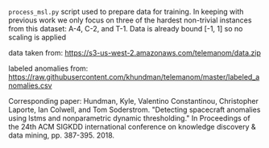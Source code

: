 `process_msl.py` script used to prepare data for training. In keeping with previous work we only focus on three of the hardest non-trivial instances from this dataset: A-4, C-2, and T-1. Data is already bound [-1, 1] so no scaling is applied

data taken from:
https://s3-us-west-2.amazonaws.com/telemanom/data.zip

labeled anomalies from:
https://raw.githubusercontent.com/khundman/telemanom/master/labeled_anomalies.csv

Corresponding paper:
Hundman, Kyle, Valentino Constantinou, Christopher Laporte, Ian Colwell, and Tom Soderstrom. "Detecting spacecraft anomalies using lstms and nonparametric dynamic thresholding." In Proceedings of the 24th ACM SIGKDD international conference on knowledge discovery & data mining, pp. 387-395. 2018.